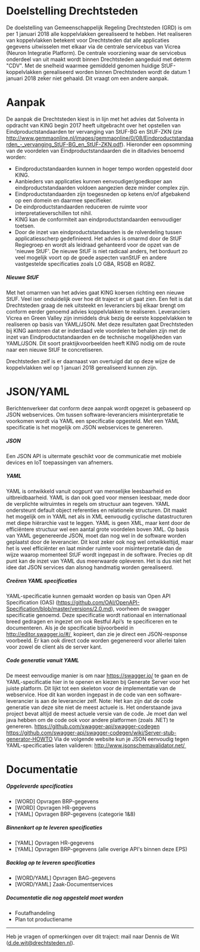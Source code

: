 # Doelstelling Drechtsteden
De doelstelling van Gemeenschappelijk Regeling Drechtsteden (GRD) is om per 1 januari 2018 alle koppelvlakken gerealiseerd te hebben. Het realiseren van koppelvlakken betekent voor Drechtsteden dat alle applicaties gegevens uitwisselen met elkaar via de centrale servicebus van Vicrea (Neuron Integratie Platform). De centrale voorziening waar de servicebus onderdeel van uit maakt wordt binnen Drechtsteden aangeduid met determ "CDV". Met de snelheid waarmee gemiddeld genomen huidige StUF-koppelvlakken gerealiseerd worden binnen Drechtsteden wordt de datum 1 januari 2018 zeker niet gehaald. Dit vraagt om een andere aanpak.

# Aanpak
De aanpak die Drechtsteden kiest is in lijn met het advies dat Solventa in opdracht van KING begin 2017 heeft uitgebracht over het opstellen van Eindproductstandaarden ter vervanging van StUF-BG en StUF-ZKN (zie http://www.gemmaonline.nl/images/gemmaonline/0/08/Eindproductstandaarden_-_vervanging_StUF-BG_en_StUF-ZKN.pdf). Hieronder een opsomming van de voordelen van Eindproductstandaarden die in ditadvies benoemd worden:

- Eindproductstandaarden kunnen in hoger tempo worden opgesteld door KING.
- Aanbieders van applicaties kunnen eenvoudiger/goedkoper aan eindproductstandaarden voldoen aangezien deze minder complex zijn.
- Eindproductstandaarden zijn toegesneden op ketens en/of afgebakend op een domein en daarmee specifieker.
- De eindproductstandaarden reduceren de ruimte voor interpretatieverschillen tot nihil.
- KING kan de conformiteit aan eindproductstandaarden eenvoudiger toetsen.
- Door de inzet van eindproductstandaarden is de rolverdeling tussen applicatiesscherp gedefinieerd. 
Het advies is omarmd door de StUF Regiegroep en wordt als leidraad gehanteerd voor de opzet van de 'nieuwe StUF'. De nieuwe StUF is niet radicaal anders, het borduurt zo veel mogelijk voort op de goede aspecten vanStUF en andere vastgestelde specificaties zoals LO GBA, RSGB en RGBZ.

##### Nieuwe StUF
Met het omarmen van het advies gaat KING koersen richting een nieuwe StUF. Veel iser onduidelijk over hoe dit traject er uit gaat zien. Een feit is dat Drechtsteden graag de nek uitsteekt en leveranciers bij elkaar brengt om conform eerder genoemd advies koppelvlakken te realiseren. Leveranciers Vicrea en Green Valley zijn inmiddels druk bezig de eerste koppelvlakken te realiseren op basis van YAML/JSON. Met deze resultaten gaat Drechtsteden bij KING aantonen dat er inderdaad vele voordelen te behalen zijn met de inzet van Eindproductstandaarden en de technische mogelijkheden van YAML/JSON. Dit soort praktijkvoorbeelden heeft KING nodig om de route naar een nieuwe StUF te concretiseren.

Drechtsteden zelf is er daarnaast van overtuigd dat op deze wijze de koppelvlakken wel op 1 januari 2018 gerealiseerd kunnen zijn.

# JSON/YAML
Berichtenverkeer dat conform deze aanpak wordt opgezet is gebaseerd op JSON webservices. Om tussen software-leveranciers misinterpretatie te voorkomen wordt via YAML een specificatie opgesteld. Met een YAML specificatie is het mogelijk om JSON webservices te genereren.

##### JSON
Een JSON API is uitermate geschikt voor de communicatie met mobiele devices en IoT toepassingen van afnemers.  

##### YAML
YAML is ontwikkeld vanuit oogpunt van menselijke leesbaarheid en uitbreidbaarheid. YAML is dan ook goed voor mensen leesbaar, mede door de verplichte witruimtes in regels om structuur aan tegeven. YAML ondersteunt default object referenties en relationele structuren. Dit maakt het mogelijk om in YAML net als in XML eenvoudig cyclische datastructuren met diepe hiërarchie vast te leggen. YAML is geen XML, maar kent door de efficiëntere structuur wel een aantal grote voordelen boven XML. Op basis van YAML gegenereerde JSON, moet dan nog wel in de software worden geplaatst door de leverancier. Dit kost zeker ook nog wel ontwikkeltijd, maar het is veel efficiënter en laat minder ruimte voor misinterpretatie dan de wijze waarop momenteel StUF wordt ingepast in de software. Precies op dit punt kan de inzet van YAML dus meerwaarde opleveren. Het is dus niet het idee dat JSON services dan alsnog handmatig worden gerealiseerd.

##### Creëren YAML specificaties
YAML-specificatie kunnen gemaakt worden op basis van Open API Specification (OAS) (https://github.com/OAI/OpenAPI-Specification/blob/master/versions/2.0.md), voorheen de swagger specificatie genoemd. Deze specificatie wordt nationaal en internationaal breed gedragen en ingezet om ook Restful Api’s  te specificeren en te documenteren.
Als je de specificatie bijvoorbeeld in http://editor.swagger.io/#/  kopieert, dan zie je direct een JSON-response voorbeeld. Er kan ook direct code worden gegenereerd voor allerlei talen voor zowel de client als de server kant.

##### Code generatie vanuit YAML
De meest eenvoudige manier is om naar https://swagger.io/ te gaan en de YAML-specificatie hier in te openen en kiezen bij Generate Server voor het juiste platform. Dit lijkt tot een skeleton voor de implementatie van de webservice. Hoe dit kan worden ingepast in de code van een software-leverancier is aan de leverancier zelf.
Note: Het kan zijn dat de code generatie van deze site niet de meest actuele is. Het onderstaande java project bevat altijd de meest actuele versie van de code. Je moet dan wel java hebben om de code ook voor andere platformen (zoals .NET) te genereren. https://github.com/swagger-api/swagger-codegen https://github.com/swagger-api/swagger-codegen/wiki/Server-stub-generator-HOWTO 
Via de volgende website kun je JSON eenvoudig tegen YAML-specificaties laten valideren: http://www.jsonschemavalidator.net/ 

# Documentatie
##### Opgeleverde specificaties
- [WORD] Opvragen BRP-gegevens
- [WORD] Opvragen HR-gegevens 
- [YAML] Opvragen BRP-gegevens (categorie 1&8)

##### Binnenkort op te leveren specificaties
- [YAML] Opvragen HR-gegevens 
- [YAML] Opvragen BRP-gegevens (alle overige API's binnen deze EPS) 

##### Backlog op te leveren specificaties
- [WORD/YAML] Opvragen BAG-gegevens
- [WORD/YAML] Zaak-Documentservices

##### Documentatie die nog opgesteld moet worden
- Foutafhandeling
- Plan tot productiename

---

Heb je vragen of opmerkingen over dit traject: mail naar Dennis de Wit (d.de.wit@drechtsteden.nl).







